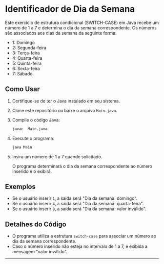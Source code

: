 # Identificador de Dia da Semana

Este exercício de estrutura condicional (SWITCH-CASE) em Java recebe um número de 1 a 7 e determina o dia da semana correspondente. Os números são associados aos dias da semana da seguinte forma:

- 1: Domingo
- 2: Segunda-feira
- 3: Terça-feira
- 4: Quarta-feira
- 5: Quinta-feira
- 6: Sexta-feira
- 7: Sábado

## Como Usar

1. Certifique-se de ter o Java instalado em seu sistema.
2. Clone este repositório ou baixe o arquivo `Main.java`.
3. Compile o código Java:

   ```bash
   javac  Main.java
   ```

4. Execute o programa:

   ```bash
   java Main
   ```

5. Insira um número de 1 a 7 quando solicitado.

   O programa determinará o dia da semana correspondente ao número inserido e o exibirá.

## Exemplos

- Se o usuário inserir `1`, a saída será "Dia da semana: domingo".
- Se o usuário inserir `4`, a saída será "Dia da semana: quarta-feira".
- Se o usuário inserir `8`, a saída será "Dia da semana: valor inválido".

## Detalhes do Código

- O programa utiliza a estrutura `switch-case` para associar um número ao dia da semana correspondente.
- Caso o número inserido não esteja no intervalo de 1 a 7, é exibida a mensagem "valor inválido".
---

